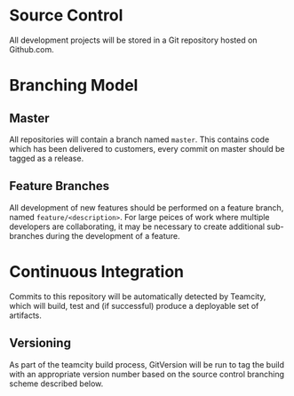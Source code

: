 # Source Control

All development projects will be stored in a Git repository hosted on Github.com. 

# Branching Model

## Master

All repositories will contain a branch named `master`. This contains code which has been delivered to customers, every commit on master should be tagged as a release.

## Feature Branches

All development of new features should be performed on a feature branch, named `feature/<description>`. For large peices of work where multiple developers are collaborating, it may be necessary to create additional sub-branches during the development of a feature.

# Continuous Integration

Commits to this repository will be automatically detected by Teamcity, which will build, test and (if successful) produce a deployable set of artifacts.

## Versioning

As part of the teamcity build process, GitVersion will be run to tag the build with an appropriate version number based on the source control branching scheme described below.



